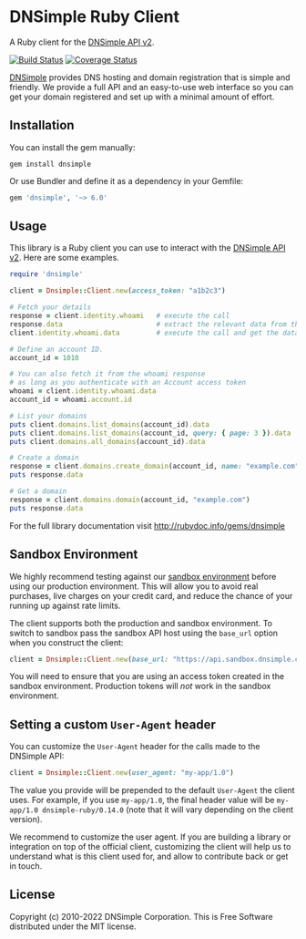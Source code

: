 # DNSimple Ruby Client

A Ruby client for the [DNSimple API v2](https://developer.dnsimple.com/v2/).

[![Build Status](https://github.com/dnsimple/dnsimple-ruby/actions/workflows/ci.yml/badge.svg)](https://github.com/dnsimple/dnsimple-ruby/actions/workflows/ci.yml)
[![Coverage Status](https://img.shields.io/coveralls/dnsimple/dnsimple-ruby.svg)](https://coveralls.io/r/dnsimple/dnsimple-ruby?branch=main)

[DNSimple](https://dnsimple.com/) provides DNS hosting and domain registration that is simple and friendly.
We provide a full API and an easy-to-use web interface so you can get your domain registered and set up with a minimal amount of effort.

## Installation

You can install the gem manually:

```shell
gem install dnsimple
```

Or use Bundler and define it as a dependency in your Gemfile:

```ruby
gem 'dnsimple', '~> 6.0'
```

## Usage

This library is a Ruby client you can use to interact with the [DNSimple API v2](https://developer.dnsimple.com/v2/). Here are some examples.

```ruby
require 'dnsimple'

client = Dnsimple::Client.new(access_token: "a1b2c3")

# Fetch your details
response = client.identity.whoami   # execute the call
response.data                       # extract the relevant data from the response or
client.identity.whoami.data         # execute the call and get the data in one line

# Define an account ID.
account_id = 1010

# You can also fetch it from the whoami response
# as long as you authenticate with an Account access token
whoami = client.identity.whoami.data
account_id = whoami.account.id

# List your domains
puts client.domains.list_domains(account_id).data                      # => domains from the account 1234, first page
puts client.domains.list_domains(account_id, query: { page: 3 }).data  # => domains from the account 1234, third page
puts client.domains.all_domains(account_id).data                       # => all domains from the account 1234 (use carefully)

# Create a domain
response = client.domains.create_domain(account_id, name: "example.com")
puts response.data

# Get a domain
response = client.domains.domain(account_id, "example.com")
puts response.data
```

For the full library documentation visit <http://rubydoc.info/gems/dnsimple>

## Sandbox Environment

We highly recommend testing against our [sandbox environment](https://developer.dnsimple.com/sandbox/) before using our production environment. This will allow you to avoid real purchases, live charges on your credit card, and reduce the chance of your running up against rate limits.

The client supports both the production and sandbox environment. To switch to sandbox pass the sandbox API host using the `base_url` option when you construct the client:

```ruby
client = Dnsimple::Client.new(base_url: "https://api.sandbox.dnsimple.com", access_token: "a1b2c3")
```

You will need to ensure that you are using an access token created in the sandbox environment. Production tokens will *not* work in the sandbox environment.

## Setting a custom `User-Agent` header

You can customize the `User-Agent` header for the calls made to the DNSimple API:

```ruby
client = Dnsimple::Client.new(user_agent: "my-app/1.0")
```

The value you provide will be prepended to the default `User-Agent` the client uses. For example, if you use `my-app/1.0`, the final header value will be `my-app/1.0 dnsimple-ruby/0.14.0` (note that it will vary depending on the client version).

We recommend to customize the user agent. If you are building a library or integration on top of the official client, customizing the client will help us to understand what is this client used for, and allow to contribute back or get in touch.

## License

Copyright (c) 2010-2022 DNSimple Corporation. This is Free Software distributed under the MIT license.
